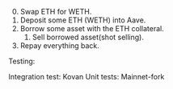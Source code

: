0. Swap ETH for WETH.
1. Deposit some ETH (WETH) into Aave.
2. Borrow some asset with the ETH collateral.
   1. Sell borrowed asset(shot selling).
3. Repay everything back.

Testing:

Integration test: Kovan
Unit tests: Mainnet-fork
